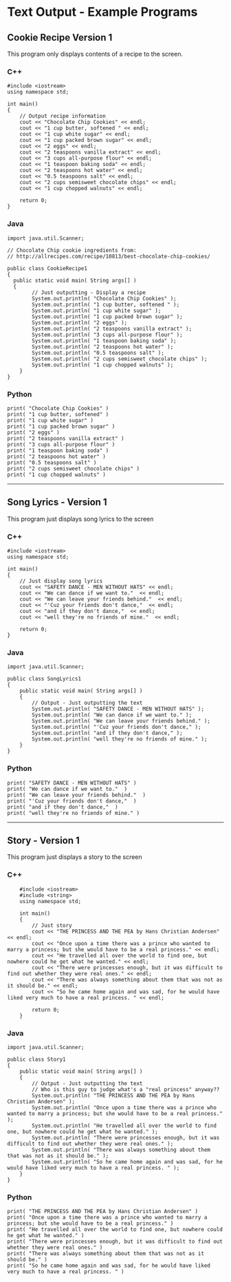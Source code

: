 # Text Output - Example Programs

## Cookie Recipe Version 1

This program only displays contents of a recipe to the screen.

### C++

    #include <iostream>
    using namespace std;

    int main()
    {
        // Output recipe information 
        cout << "Chocolate Chip Cookies" << endl;
        cout << "1 cup butter, softened " << endl;
        cout << "1 cup white sugar" << endl;
        cout << "1 cup packed brown sugar" << endl;
        cout << "2 eggs" << endl;
        cout << "2 teaspoons vanilla extract" << endl;
        cout << "3 cups all-purpose flour" << endl;
        cout << "1 teaspoon baking soda" << endl;
        cout << "2 teaspoons hot water" << endl;
        cout << "0.5 teaspoons salt" << endl;
        cout << "2 cups semisweet chocolate chips" << endl;
        cout << "1 cup chopped walnuts" << endl;

        return 0;
    }

### Java

    import java.util.Scanner;

    // Chocolate Chip cookie ingredients from:
    // http://allrecipes.com/recipe/10813/best-chocolate-chip-cookies/

    public class CookieRecipe1
    {
      public static void main( String args[] )
      {
            // Just outputting - Display a recipe
            System.out.println( "Chocolate Chip Cookies" );
            System.out.println( "1 cup butter, softened " );
            System.out.println( "1 cup white sugar" );
            System.out.println( "1 cup packed brown sugar" );
            System.out.println( "2 eggs" );
            System.out.println( "2 teaspoons vanilla extract" );
            System.out.println( "3 cups all-purpose flour" );
            System.out.println( "1 teaspoon baking soda" );
            System.out.println( "2 teaspoons hot water" );
            System.out.println( "0.5 teaspoons salt" );
            System.out.println( "2 cups semisweet chocolate chips" );
            System.out.println( "1 cup chopped walnuts" );
        }
    }

### Python

    print( "Chocolate Chip Cookies" )
    print( "1 cup butter, softened" )
    print( "1 cup white sugar" )
    print( "1 cup packed brown sugar" )
    print( "2 eggs" )
    print( "2 teaspoons vanilla extract" )
    print( "3 cups all-purpose flour" )
    print( "1 teaspoon baking soda" )
    print( "2 teaspoons hot water" )
    print( "0.5 teaspoons salt" )
    print( "2 cups semisweet chocolate chips" )
    print( "1 cup chopped walnuts" )

---

## Song Lyrics - Version 1

This program just displays song lyrics to the screen

### C++

    #include <iostream>
    using namespace std;

    int main()
    {
        // Just display song lyrics
        cout << "SAFETY DANCE - MEN WITHOUT HATS" << endl;
        cout << "We can dance if we want to."  << endl;
        cout << "We can leave your friends behind."  << endl;
        cout << "'Cuz your friends don't dance,"  << endl;
        cout << "and if they don't dance,"  << endl;
        cout << "well they're no friends of mine."  << endl;

        return 0;
    }
 
### Java

    import java.util.Scanner;

    public class SongLyrics1
    {
        public static void main( String args[] )
        {
            // Output - Just outputting the text
            System.out.println( "SAFETY DANCE - MEN WITHOUT HATS" );
            System.out.println( "We can dance if we want to." );
            System.out.println( "We can leave your friends behind." );
            System.out.println( "'Cuz your friends don't dance," );
            System.out.println( "and if they don't dance," );
            System.out.println( "well they're no friends of mine." );
        }
    }

### Python

    print( "SAFETY DANCE - MEN WITHOUT HATS" )
    print( "We can dance if we want to."  )
    print( "We can leave your friends behind."  )
    print( "'Cuz your friends don't dance,"  )
    print( "and if they don't dance,"  )
    print( "well they're no friends of mine." )

---

## Story - Version 1

This program just displays a story to the screen

### C++

        #include <iostream>
        #include <string>
        using namespace std;

        int main()
        {    
            // Just story
            cout << "THE PRINCESS AND THE PEA by Hans Christian Andersen" << endl;
            cout << "Once upon a time there was a prince who wanted to marry a princess; but she would have to be a real princess." << endl;
            cout << "He travelled all over the world to find one, but nowhere could he get what he wanted." << endl;
            cout << "There were princesses enough, but it was difficult to find out whether they were real ones." << endl;
            cout << "There was always something about them that was not as it should be." << endl;
            cout << "So he came home again and was sad, for he would have liked very much to have a real princess. " << endl;

            return 0;
        }

### Java

    import java.util.Scanner;

    public class Story1
    {
        public static void main( String args[] )
        {
            // Output - Just outputting the text
            // Who is this guy to judge what's a "real princess" anyway??
            System.out.println( "THE PRINCESS AND THE PEA by Hans Christian Andersen" );
            System.out.println( "Once upon a time there was a prince who wanted to marry a princess; but she would have to be a real princess." );
            System.out.println( "He travelled all over the world to find one, but nowhere could he get what he wanted." );
            System.out.println( "There were princesses enough, but it was difficult to find out whether they were real ones." );
            System.out.println( "There was always something about them that was not as it should be." );
            System.out.println( "So he came home again and was sad, for he would have liked very much to have a real princess. " );
        }
    }

### Python

    print( "THE PRINCESS AND THE PEA by Hans Christian Andersen" )
    print( "Once upon a time there was a prince who wanted to marry a princess; but she would have to be a real princess." )
    print( "He travelled all over the world to find one, but nowhere could he get what he wanted." )
    print( "There were princesses enough, but it was difficult to find out whether they were real ones." )
    print( "There was always something about them that was not as it should be." )
    print( "So he came home again and was sad, for he would have liked very much to have a real princess. " )
